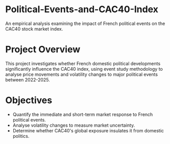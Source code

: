 # Political-Events-and-CAC40-Index
An empirical analysis examining the impact of French political events on the CAC40 stock market index.

# Project Overview
This project investigates whether French domestic political developments significantly influence the CAC40 index, using event study methodology to analyse price movements and volatility changes to major political events between 2022-2025.

# Objectives
- Quantify the immediate and short-term market response to French political events.
- Analyse volatility changes to measure market uncertainty.
- Determine whether CAC40's global exposure insulates it from domestic politics.
